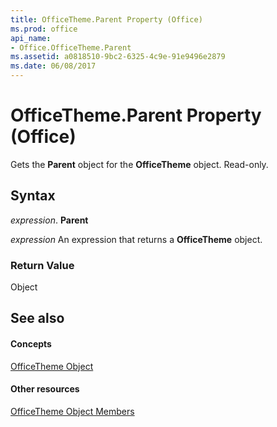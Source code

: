 ```yaml
---
title: OfficeTheme.Parent Property (Office)
ms.prod: office
api_name:
- Office.OfficeTheme.Parent
ms.assetid: a0818510-9bc2-6325-4c9e-91e9496e2879
ms.date: 06/08/2017
---
```



# OfficeTheme.Parent Property (Office)

Gets the **Parent** object for the **OfficeTheme** object. Read-only.


## Syntax

 _expression_. **Parent**

 _expression_ An expression that returns a **OfficeTheme** object.


### Return Value

Object


## See also


#### Concepts


[OfficeTheme Object](officetheme-object-office.md)
#### Other resources


[OfficeTheme Object Members](officetheme-members-office.md)


